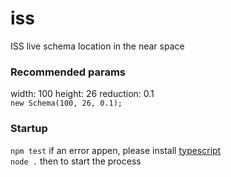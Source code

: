 # iss

ISS live schema location in the near space

### Recommended params
width: 100
height: 26
reduction: 0.1
<br>`new Schema(100, 26, 0.1);`
### Startup
`npm test` if an error appen, please install [typescript](https://www.typescriptlang.org/download)
<br>`node .` then to start the process 
